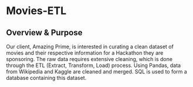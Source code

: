 # Movies-ETL

## Overview & Purpose
Our client, Amazing Prime, is interested in curating a clean dataset of movies and their respective information for a Hackathon they are sponsoring. The raw data requires extensive cleaning, which is done through the ETL (Extract, Transform, Load) process. Using Pandas, data from Wikipedia and Kaggle are cleaned and merged. SQL is used to form a database containing this dataset. 

